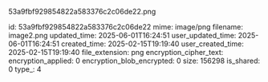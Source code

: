 53a9fbf929854822a583376c2c06de22.png

id: 53a9fbf929854822a583376c2c06de22
mime: image/png
filename: image2.png
updated_time: 2025-06-01T16:24:51
user_updated_time: 2025-06-01T16:24:51
created_time: 2025-02-15T19:19:40
user_created_time: 2025-02-15T19:19:40
file_extension: png
encryption_cipher_text: 
encryption_applied: 0
encryption_blob_encrypted: 0
size: 156298
is_shared: 0
type_: 4